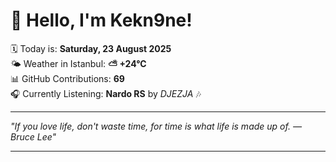# 👋 Hello, I'm Kekn9ne!

🗓️ Today is: **Saturday, 23 August 2025**  
🌤️ Weather in Istanbul: **⛅️  +24°C**  
📊 GitHub Contributions: **69**  
🎧 Currently Listening: **Nardo RS** by *DJEZJA* 🎶

---

_"If you love life, don't waste time, for time is what life is made up of.  — *Bruce Lee*"_

---
